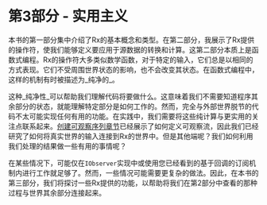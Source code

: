 # 第3部分 - 实用主义

本书的第一部分集中介绍了Rx的基本概念和类型。在第二部分，我展示了Rx提供的操作符，使我们能够定义要应用于源数据的转换和计算。这第二部分本质上是函数式编程。Rx的操作符大多类似数学函数，对于特定的输入，它们总是以相同的方式表现。它们不受周围世界状态的影响，也不会改变其状态。在函数式编程中，这样的机制有时被描述为_纯净的_。

这种_纯净性_可以帮助我们理解代码将要做什么。这意味着我们不需要知道程序其余部分的状态，就能理解特定部分是如何工作的。然而，完全与外部世界脱节的代码不太可能实现任何有用的功能。在实践中，我们需要将这些纯计算与更实用的关注点联系起来。[创建可观察序列章节](03_CreatingObservableSequences.md)已经展示了如何定义可观察流，因此我们已经研究了如何将真实世界的输入连接到Rx的世界中。但是其他端呢？我们如何利用我们处理的结果做一些有用的事情呢？

在某些情况下，可能仅在`IObserver`实现中或使用您已经看到的基于回调的订阅机制内进行工作就足够了。然而，一些情况可能需要更复杂的做法。因此，在本书的第三部分，我们将探讨一些Rx提供的功能，以帮助将我们在第2部分中查看的那种过程与世界其余部分连接起来。